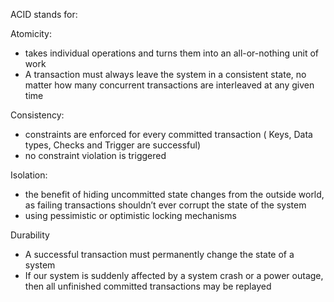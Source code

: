 ACID stands for: 

Atomicity: 
- takes individual operations and turns them into an all-or-nothing unit of work
- A transaction must always leave the system in a consistent state, no matter how many concurrent transactions are interleaved at any given time


Consistency:
- constraints are enforced for every committed transaction ( Keys, Data types, Checks and Trigger are successful)
- no constraint violation is triggered




Isolation:
- the benefit of hiding uncommitted state changes from the outside world, as failing transactions shouldn’t ever corrupt the state of the system
- using pessimistic or optimistic locking mechanisms




Durability
- A successful transaction must permanently change the state of a system
- If our system is suddenly affected by a system crash or a power outage, then all unfinished committed transactions may be replayed